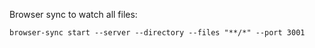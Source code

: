 
Browser sync to watch all files:

`browser-sync start --server --directory --files "**/*" --port 3001`